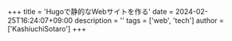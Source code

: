 +++
title = 'Hugoで静的なWebサイトを作る'
date = 2024-02-25T16:24:07+09:00
description = ''
tags = ['web', 'tech']
author = ['KashiuchiSotaro']
+++
